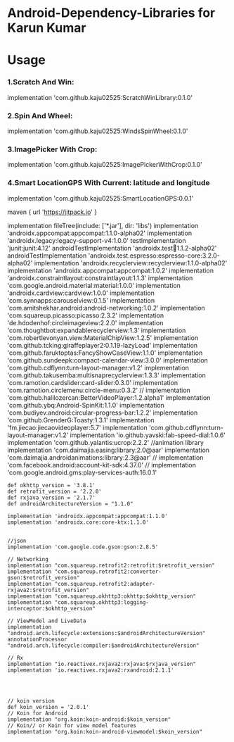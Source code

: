 # Android-Dependency-Libraries for Karun Kumar

# Usage
### 1.Scratch And Win:
implementation 'com.github.kaju02525:ScratchWinLibrary:0.1.0'

### 2.Spin And Wheel:
implementation 'com.github.kaju02525:WindsSpinWheel:0.1.0'

### 3.ImagePicker With Crop:
implementation 'com.github.kaju02525:ImagePickerWithCrop:0.1.0'

### 4.Smart LocationGPS With Current:  latitude and longitude
implementation 'com.github.kaju02525:SmartLocationGPS:0.0.1'


maven { url 'https://jitpack.io' } 


implementation fileTree(include: ['*.jar'], dir: 'libs')
    implementation 'androidx.appcompat:appcompat:1.1.0-alpha02'
    implementation 'androidx.legacy:legacy-support-v4:1.0.0'
    testImplementation 'junit:junit:4.12'
    androidTestImplementation 'androidx.test:runner:1.1.2-alpha02'
    androidTestImplementation 'androidx.test.espresso:espresso-core:3.2.0-alpha02'
    implementation 'androidx.recyclerview:recyclerview:1.1.0-alpha02'
    implementation 'androidx.appcompat:appcompat:1.0.2'
    implementation 'androidx.constraintlayout:constraintlayout:1.1.3'
    implementation 'com.google.android.material:material:1.0.0'
    implementation 'androidx.cardview:cardview:1.0.0'
    implementation 'com.synnapps:carouselview:0.1.5'
    implementation 'com.amitshekhar.android:android-networking:1.0.2'
    implementation 'com.squareup.picasso:picasso:2.3.2'
    implementation 'de.hdodenhof:circleimageview:2.2.0'
    implementation 'com.thoughtbot:expandablerecyclerview:1.3'
    implementation 'com.robertlevonyan.view:MaterialChipView:1.2.5'
    implementation 'com.github.tcking:giraffeplayer2:0.1.19-lazyLoad'
    implementation 'com.github.faruktoptas:FancyShowCaseView:1.1.0'
    implementation 'com.github.sundeepk:compact-calendar-view:3.0.0'
    implementation 'com.github.cdflynn:turn-layout-manager:v1.2'
    implementation 'com.github.takusemba:multisnaprecyclerview:1.3.3'
    implementation 'com.ramotion.cardslider:card-slider:0.3.0'
    implementation 'com.ramotion.circlemenu:circle-menu:0.3.2'
    //    implementation 'com.github.halilozercan:BetterVideoPlayer:1.2.alpha1'
    implementation 'com.github.ybq:Android-SpinKit:1.1.0'
    implementation 'com.budiyev.android:circular-progress-bar:1.2.2'
    implementation 'com.github.GrenderG:Toasty:1.3.1'
    implementation 'fm.jiecao:jiecaovideoplayer:5.7'
    implementation 'com.github.cdflynn:turn-layout-manager:v1.2'
    implementation 'io.github.yavski:fab-speed-dial:1.0.6'
    implementation 'com.github.yalantis:ucrop:2.2.2'
    //animation library
    implementation 'com.daimajia.easing:library:2.0@aar'
    implementation 'com.daimajia.androidanimations:library:2.3@aar'
    //    implementation 'com.facebook.android:account-kit-sdk:4.37.0'
    //    implementation 'com.google.android.gms:play-services-auth:16.0.1'





    def okhttp_version = '3.8.1'
    def retrofit_version = '2.2.0'
    def rxjava_version = '2.1.7'
    def androidArchitectureVersion = "1.1.0"

    implementation 'androidx.appcompat:appcompat:1.1.0'
    implementation 'androidx.core:core-ktx:1.1.0'


    //json
    implementation 'com.google.code.gson:gson:2.8.5'

    // Networking
    implementation "com.squareup.retrofit2:retrofit:$retrofit_version"
    implementation "com.squareup.retrofit2:converter-gson:$retrofit_version"
    implementation "com.squareup.retrofit2:adapter-rxjava2:$retrofit_version"
    implementation "com.squareup.okhttp3:okhttp:$okhttp_version"
    implementation "com.squareup.okhttp3:logging-interceptor:$okhttp_version"

    // ViewModel and LiveData
    implementation "android.arch.lifecycle:extensions:$androidArchitectureVersion"
    annotationProcessor "android.arch.lifecycle:compiler:$androidArchitectureVersion"

    // Rx
    implementation "io.reactivex.rxjava2:rxjava:$rxjava_version"
    implementation 'io.reactivex.rxjava2:rxandroid:2.1.1'




    // koin version
    def koin_version = '2.0.1'
    // Koin for Android
    implementation "org.koin:koin-android:$koin_version"
    // Koin// or Koin for view model features
    implementation "org.koin:koin-android-viewmodel:$koin_version"


